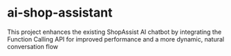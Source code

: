# ai-shop-assistant
This project enhances the existing ShopAssist AI chatbot by integrating the Function Calling API for improved performance and a more dynamic, natural conversation flow
